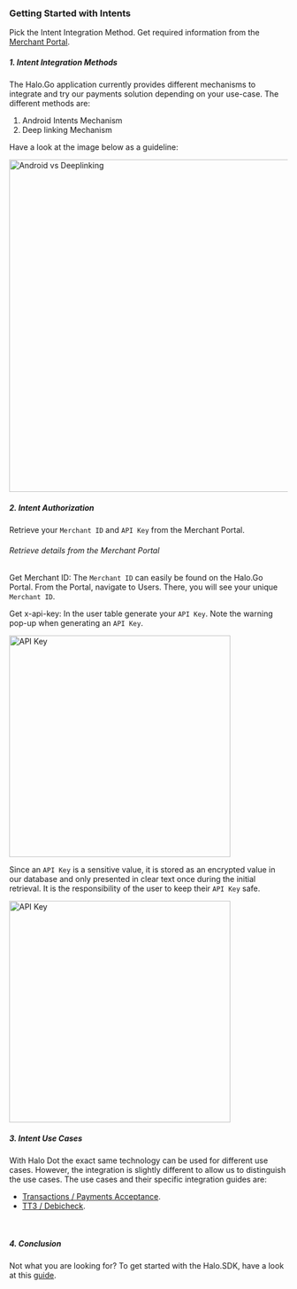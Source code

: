 ### Getting Started with Intents

Pick the Intent Integration Method. Get required information from the <ins>[Merchant Portal](https://go.merchantportal.prod.haloplus.io/auth/login)</ins>.

##### 1. Intent Integration Methods
The Halo.Go application currently provides different mechanisms to integrate and try our payments solution depending on your use-case. The different methods are:

  1. Android Intents Mechanism
  2. Deep linking Mechanism

Have a look at the image below as a guideline:

<img src="assets/docs/app-to-app/android_vs_deeplinking.png" alt="Android vs Deeplinking" width="600"/>


##### 2. Intent Authorization
Retrieve your ```Merchant ID``` and ```API Key``` from the Merchant Portal.

###### Retrieve details from the Merchant Portal
Get Merchant ID: The ```Merchant ID``` can easily be found on the Halo.Go Portal. From the Portal, navigate to Users. There, you will see your unique ```Merchant ID```.

Get x-api-key: In the user table generate your ```API Key```. Note the warning pop-up when generating an ```API Key```.

<img src="assets/docs/app-to-app/api_key_generate.png" alt="API Key" width="400"/>

Since an ```API Key``` is a sensitive value, it is stored as an encrypted value in our database and only presented in clear text once during the initial retrieval. It is the responsibility of the user to keep their ```API Key``` safe.

<img src="assets/docs/app-to-app/api_key_success.png" alt="API Key" width="400"/>


##### 3. Intent Use Cases
With Halo Dot the exact same technology can be used for different use cases. However, the integration is slightly different to allow us to distinguish the use cases. The use cases and their specific integration guides are:

- <ins>[Transactions / Payments Acceptance](https://halo-dot-developer-docs.gitbook.io/halo-dot/readme/transaction-app2app-integration-guide)</ins>.
- <ins>[TT3 / Debicheck](https://halo-dot-developer-docs.gitbook.io/halo-dot/readme/tt3-app2app-integration-guide)</ins>.

<br />

##### 4. Conclusion
Not what you are looking for? To get started with the Halo.SDK, have a look at this <ins>[guide](https://halo-dot-developer-docs.gitbook.io/halo-dot/sdk/1.-getting-started)</ins>.
